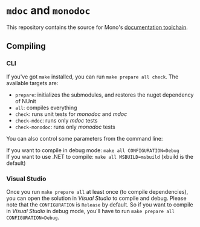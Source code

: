 # `mdoc` and `monodoc`

This repository contains the source for Mono's [documentation toolchain](http://www.mono-project.com/docs/tools+libraries/tools/monodoc/generating-documentation/).

## Compiling

### CLI
If you've got `make` installed, you can run `make prepare all check`. The available targets are:

- `prepare`: initializes the submodules, and restores the nuget dependency of NUnit
- `all`: compiles everything
- `check`: runs unit tests for _monodoc_ and _mdoc_
- `check-mdoc`: runs only _mdoc_ tests
- `check-monodoc`: runs only _monodoc_ tests

You can also control some parameters from the command line:

If you want to compile in debug mode: `make all CONFIGURATION=Debug`  
If you want to use .NET to compile: `make all MSBUILD=msbuild` (xbuild is the default)

### Visual Studio
Once you run `make prepare all` at least once (to compile dependencies), you can open the solution in 
_Visual Studio_ to compile and debug. Please note that the `CONFIGURATION` is `Release` by default. So if you want to
compile in _Visual Studio_ in debug mode, you'll have to run `make prepare all CONFIGURATION=Debug`.
